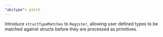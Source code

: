 ```yaml
---
"abitype": patch
---
```


Introduce `structTypeMatches` to `Register`, allowing user defined types to be matched against structs before they are processed as primitives.
